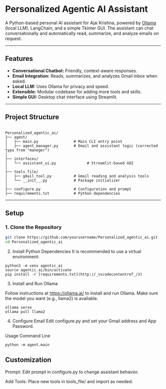 # Personalized Agentic AI Assistant

A Python-based personal AI assistant for Ajai Krishna, powered by [Ollama](https://ollama.ai/) (local LLM), LangChain, and a simple Tkinter GUI. The assistant can chat conversationally and automatically read, summarize, and analyze emails on request.

---

## Features

- **Conversational Chatbot:** Friendly, context-aware responses.
- **Email Integration:** Reads, summarizes, and analyzes Gmail inbox when asked.
- **Local LLM:** Uses Ollama for privacy and speed.
- **Extensible:** Modular codebase for adding more tools and skills.
- **Simple GUI:** Desktop chat interface using Streamlit.

---

## Project Structure
```

Personalized_agentic_ai/
├── agent/
│   ├── main.py                # Main CLI entry point
│   ├── agent_manager.py       # Email and assistant logic (corrected typo from "maneger")
│
├── interfaces/
│   └── assistant_ui.py              # Streamlit-based GUI
│
├── tools_file/
│   ├── gmail_tool.py          # Gmail reading and analysis tools
│   └── __init__.py            # Package initializer
│
├── configure.py               # Configuration and prompt
├── requirements.txt           # Python dependencies

```


---

## Setup

### 1. Clone the Repository

```bash
git clone https://github.com/yourusername/Personalized_agentic_ai.git
cd Personalized_agentic_ai
```

2. Install Python Dependencies
It is recommended to use a virtual environment:

```
python3 -m venv agentic_ai
source agentic_ai/bin/activate
pip install -r [requirements.txt](http://_vscodecontentref_/3)

```
3. Install and Run Ollama

Follow instructions at https://ollama.ai/ to install and run Ollama.
Make sure the model you want (e.g., llama2) is available.

```
ollama serve
ollama pull llama2
```
4. Configure Email
Edit configure.py and set your Gmail address and App Password.

Usage
Command Line

```
python -m agent.main
```


## Customization

Prompt: Edit prompt in configure.py to change assistant behavior.

Add Tools: Place new tools in tools_file/ and import as needed.
